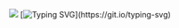 <p align="center"
  
![](https://i.postimg.cc/R02FQkdv/WHY.png)
[![Typing SVG](https://readme-typing-svg.demolab.com?font=Quattrocento&size=30&duration=4000&pause=1000&color=BD0000&center=true&width=435&lines=I'll+always+be+here+for+you%2C+Isaac.)](https://git.io/typing-svg)
</p>
